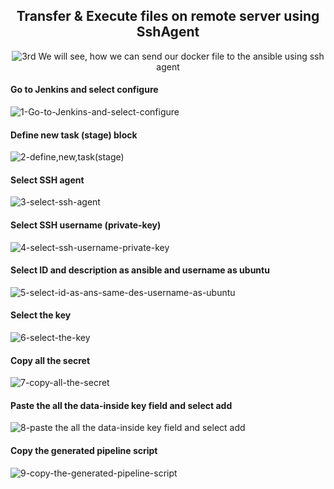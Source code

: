 <div align="center">

## Transfer & Execute files on remote server using SshAgent
  
![3rd](https://user-images.githubusercontent.com/58173938/197097802-7b11d72a-86a8-4203-b7b8-39d2bb6c0f2b.png)
We will see, how we can send our docker file to the ansible using ssh agent <br>  
  
</div>

#### Go to Jenkins and select configure

![1-Go-to-Jenkins-and-select-configure](https://user-images.githubusercontent.com/58173938/197098191-c399d4a0-2d57-4d04-bed9-53a1c81da4ca.png)

#### Define new task (stage) block

![2-define,new,task(stage)](https://user-images.githubusercontent.com/58173938/197098486-e5b7fbec-215d-49fe-a294-d960968579b0.png)

#### Select SSH agent

![3-select-ssh-agent](https://user-images.githubusercontent.com/58173938/197098662-969f3490-50a9-45aa-852d-e25c6d40d31a.png)

#### Select SSH username (private-key)

![4-select-ssh-username-private-key](https://user-images.githubusercontent.com/58173938/197098807-801aed73-fbf8-41ef-8fac-8c41b8ae563a.png)

#### Select ID and description as ansible and username as ubuntu

![5-select-id-as-ans-same-des-username-as-ubuntu](https://user-images.githubusercontent.com/58173938/197098990-3f70d043-a268-4b02-b7fb-b4c528a2111f.png)

#### Select the key

![6-select-the-key](https://user-images.githubusercontent.com/58173938/197099292-8e2687d1-cd1f-430b-b4eb-e4c1e50e57c7.png)

#### Copy all the secret

![7-copy-all-the-secret](https://user-images.githubusercontent.com/58173938/197099370-9f1ee08c-ac0c-4c07-9f89-be654e2900f7.png)

#### Paste the all the data-inside key field and select add

![8-paste the all the data-inside key field and select add](https://user-images.githubusercontent.com/58173938/197099488-a842ecab-8055-4824-82f0-1c86318f0ee4.png)

#### Copy the generated pipeline script

![9-copy-the-generated-pipeline-script](https://user-images.githubusercontent.com/58173938/197099660-2c31367b-e41e-4177-9f3f-4fe0bcd5cdc6.png)




